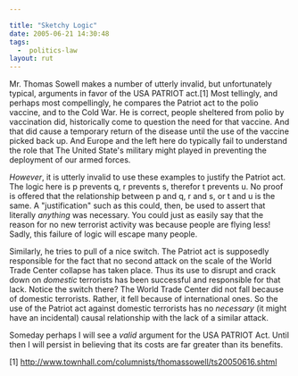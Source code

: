 ```yaml
---

title: "Sketchy Logic"
date: 2005-06-21 14:30:48
tags:
  -  politics-law
layout: rut
---
```


<p>Mr. Thomas Sowell makes a number of utterly invalid, but unfortunately typical, arguments in favor of the USA PATRIOT act.[1] Most tellingly, and perhaps most compellingly, he compares the Patriot act to the polio  vaccine, and to the Cold War.  He is correct, people sheltered from polio by vaccination did, historically come to question the need for that vaccine.  And that did cause a temporary return of the disease until the use of the vaccine picked back up.  And Europe and the left here do typically fail to understand the role that The United State's military might played in preventing the deployment of our armed forces.</p>

<p><em>However</em>, it is utterly invalid to use these examples to justify the Patriot act.  The logic here is p prevents q, r prevents s, therefor t prevents u.  No proof is offered that the relationship between p and q, r and s, or t and u is the same.  A "justification" such as this could, then, be used to assert that literally <em>anything</em> was necessary.  You could just as easily say that the reason for no new terrorist activity was because people are flying less!  Sadly, this failure of logic will escape many people.</p>

<p>Similarly, he tries to pull of a nice switch.  The Patriot act is supposedly responsible for the fact that no second attack on the scale of the World Trade Center collapse has taken place.  Thus its use to disrupt and crack down on <em>domestic</em> terrorists has been successful and responsible for that lack.  Notice the switch there?  The World Trade Center did not fall because of domestic terrorists.  Rather, it fell because of international ones.  So the use of the Patriot act against domestic terrorists has no <em>necessary</em> (it might have an incidental) causal relationship with the lack of a similar attack.</p>

<p>Someday perhaps I will see a <em>valid</em> argument for the USA PATRIOT Act.  Until then I will persist in believing that its costs are far greater than its benefits.</p>

[1] http://www.townhall.com/columnists/thomassowell/ts20050616.shtml

